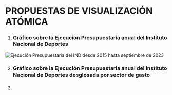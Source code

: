 # PROPUESTAS DE VISUALIZACIÓN ATÓMICA

1) ### Gráfico sobre la Ejecución Presupuestaria anual del Instituto Nacional de Deportes 

<image src="images/Gráfico de Ejecución presupuestaria IND.png" alt="Ejecución Presupuestaria del IND desde 2015 hasta septiembre de 2023">

2) ### Gráfico sobre la Ejecución Presupuestaria anual del Instituto Nacional de Deportes desglosada por sector de gasto

3) ###

